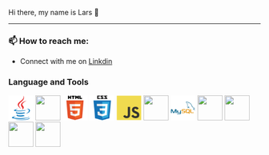 Hi there, my name is Lars 👋

<!-- <hr> -->

***

<h3> 📫 How to reach me: </h3> 

* Connect with me on [Linkdin](https://www.linkedin.com/in/lars-roberbuell)

<h3> Language and Tools </h3>

[<img src= "https://raw.githubusercontent.com/devicons/devicon/master/icons/java/java-original.svg" width="50" height="50">](https://www.java.com/en/)
[<img src= "https://upload.wikimedia.org/wikipedia/commons/thumb/0/0a/Python.svg/800px-Python.svg.png" width="50" height="50">](https://www.python.org/)
[<img src= "https://raw.githubusercontent.com/devicons/devicon/master/icons/html5/html5-original-wordmark.svg" width="50" height="50">](https://www.w3.org/html/)
[<img src= "https://raw.githubusercontent.com/github/explore/80688e429a7d4ef2fca1e82350fe8e3517d3494d/topics/css/css.png" width="50" height="50">](https://www.w3.org/Style/CSS/)
[<img src= "https://raw.githubusercontent.com/devicons/devicon/master/icons/javascript/javascript-original.svg" width="50" height="50">](https://developer.mozilla.org/en-US/docs/Web/JavaScript/)
[<img src= "https://upload.wikimedia.org/wikipedia/commons/thumb/3/35/Tux.svg/1200px-Tux.svg.png" width="50" height="50">](https://www.linux.org/)
[<img src= "https://raw.githubusercontent.com/devicons/devicon/master/icons/mysql/mysql-original-wordmark.svg" width="50" height="50">](https://www.mysql.com/)
[<img src= "https://miro.medium.com/max/336/1*glD7bNJG3SlO0_xNmSGPcQ.png" width="50" height="50">](https://www.docker.com/)
[<img src= "https://miro.medium.com/max/766/1*Yf48dlC5RhXYPV3gLeaLdg.png" width="50" height="50">](https://git-scm.com/)
[<img src= "https://external-preview.redd.it/V77U-n3OuvNr2I14hRYUcyXBJ1C9dEMV3HUt3dAIViw.png?auto=webp&s=20d05cf394bd203741ddfdffa904af94fdd90544" width="50" height="50">](https://www.gnu.org/software/bash/)
[<img src= "https://upload.wikimedia.org/wikipedia/commons/thumb/2/21/Matlab_Logo.png/800px-Matlab_Logo.png" width="50" height="50">](https://se.mathworks.com/products/matlab.html/)
